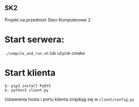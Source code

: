 ## SK2

Projekt na przedmiot Sieci Komputerowe 2

# Start serwera:
`./compile_and_run.sh` lub użycie cmake

# Start klienta
```
$: pip3 install PyQt5
$: python3 client.py
```

Ustawienia hosta i portu klienta znajdują się w `client/config.py`
